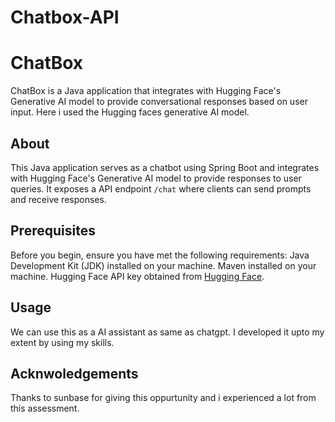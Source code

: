# Chatbox-API
# ChatBox

ChatBox is a Java application that integrates with Hugging Face's Generative AI model to provide conversational responses based on user input.
Here i used the Hugging faces generative AI model.

## About

This Java application serves as a chatbot using Spring Boot and integrates with Hugging Face's Generative AI model to provide responses to user queries. It exposes a API endpoint `/chat` where clients can send prompts and receive responses.

## Prerequisites

Before you begin, ensure you have met the following requirements:
Java Development Kit (JDK) installed on your machine.
Maven installed on your machine.
Hugging Face API key obtained from [Hugging Face](https://huggingface.co/login).

## Usage

We can use this as a AI assistant as same as chatgpt.
I developed it upto my extent by using my skills.

## Acknwoledgements

Thanks to sunbase for giving this oppurtunity and i experienced a lot from this assessment.





